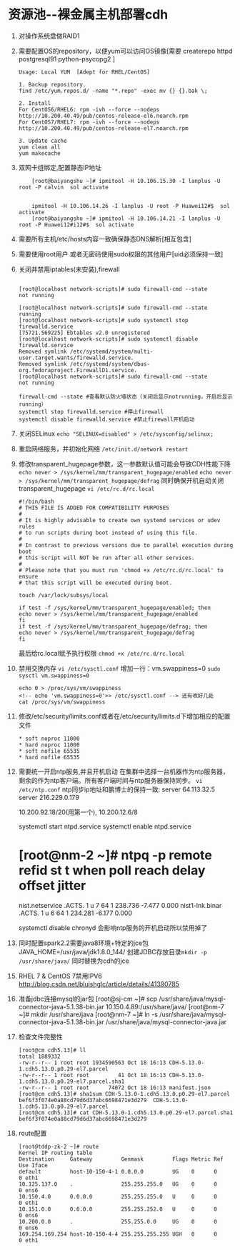 # 资源池--裸金属主机部署cdh
1. 对操作系统盘做RAID1

2. 需要配置OS的repository，以便yum可以访问OS镜像[需要 createrepo httpd postgresql91 python-psycopg2 ]
    ```
    Usage: Local YUM  [Adept for RHEL/CentOS]

    1. Backup repository. 
    find /etc/yum.repos.d/ -name "*.repo" -exec mv {} {}.bak \; 

    2. Install 
    For CentOS6/RHEL6: rpm -ivh --force --nodeps http://10.200.40.49/pub/centos-release-el6.noarch.rpm
    For CentOS7/RHEL7: rpm -ivh --force --nodeps http://10.200.40.49/pub/centos-release-el7.noarch.rpm

    3. Update cache 
    yum clean all
    yum makecache

    ```

3. 双网卡组绑定,配置静态IP地址
    ```
        [root@baiyangshu ~]# ipmitool -H 10.106.15.30 -I lanplus -U root -P calvin  sol activate


        ipmitool -H 10.106.14.26 -I lanplus -U root -P Huawei12#$  sol activate
        [root@baiyangshu ~]# ipmitool -H 10.106.14.21 -I lanplus -U root -P Huawei12#i12#$  sol activate

    ```
4. 需要所有主机/etc/hosts内容一致确保静态DNS解析[相互包含]

4. 需要使用root用户 或者无密码使用sudo权限的其他用户[uid必须保持一致]

5. 关闭并禁用iptables(未安装),firewall
    ```

    [root@localhost network-scripts]# sudo firewall-cmd --state
    not running

    [root@localhost network-scripts]# sudo firewall-cmd --state
    running
    [root@localhost network-scripts]# sudo systemctl stop firewalld.service 
    [75721.569225] Ebtables v2.0 unregistered
    [root@localhost network-scripts]# sudo systemctl disable firewalld.service
    Removed symlink /etc/systemd/system/multi-user.target.wants/firewalld.service.
    Removed symlink /etc/systemd/system/dbus-org.fedoraproject.FirewallD1.service.
    [root@localhost network-scripts]# sudo firewall-cmd --state
    not running

    firewall-cmd --state #查看默认防火墙状态（关闭后显示notrunning，开启后显示running）
    systemctl stop firewalld.service #停止firewall
    systemctl disable firewalld.service #禁止firewall开机启动
    ```
6. 关闭SELinux
    `echo "SELINUX=disabled" > /etc/sysconfig/selinux;`

7.  重启网络服务，并初始化网络
    `/etc/init.d/network restart`

8.  修改transparent_hugepage参数，这一参数默认值可能会导致CDH性能下降
    `echo never > /sys/kernel/mm/transparent_hugepage/enabled`
    `echo never > /sys/kernel/mm/transparent_hugepage/defrag`
    同时确保开机自动关闭transparent_hugepage
    `vi /etc/rc.d/rc.local`

    ```
    #!/bin/bash
    # THIS FILE IS ADDED FOR COMPATIBILITY PURPOSES
    #
    # It is highly advisable to create own systemd services or udev rules
    # to run scripts during boot instead of using this file.
    #
    # In contrast to previous versions due to parallel execution during boot
    # this script will NOT be run after all other services.
    #
    # Please note that you must run 'chmod +x /etc/rc.d/rc.local' to ensure
    # that this script will be executed during boot.

    touch /var/lock/subsys/local

    if test -f /sys/kernel/mm/transparent_hugepage/enabled; then
    echo never > /sys/kernel/mm/transparent_hugepage/enabled
    fi
    if test -f /sys/kernel/mm/transparent_hugepage/defrag; then
    echo never > /sys/kernel/mm/transparent_hugepage/defrag
    fi
    ```

    最后给rc.local赋予执行权限 `chmod +x /etc/rc.d/rc.local`

9.  禁用交换内存
    `vi /etc/sysctl.conf`
    增加一行：vm.swappiness=0
    `sudo sysctl vm.swappiness=0`
    ```
    echo 0 > /proc/sys/vm/swappiness
    <!-- echo 'vm.swappiness=0'>> /etc/sysctl.conf --> 还有改好几处
    cat /proc/sys/vm/swappiness
    ```

10. 修改/etc/security/limits.conf或者在/etc/security/limits.d下增加相应的配置文件 
    ```
    * soft noproc 11000
    * hard noproc 11000
    * soft nofile 65535
    * hard nofile 65535
    ```
11. 需要统一开启ntp服务,并且开机启动
    在集群中选择一台机器作为ntp服务器，剩余的作为ntp客户端。所有客户端时间与ntp服务器保持同步。
    `vi /etc/ntp.conf` 
    ntp同步ip地址和鹏博士的保持一致:
    server 64.113.32.5
    server 216.229.0.179

    10.200.92.18/20(用第一个),   10.200.12.6/8

    systemctl start ntpd.service
    systemctl enable ntpd.service

    [root@nm-2 ~]# ntpq -p
         remote           refid      st t when poll reach   delay   offset  jitter
    ==============================================================================
     nist.netservice .ACTS.           1 u    7   64    1  238.736   -7.477   0.000
     nist1-lnk.binar .ACTS.           1 u    6   64    1  234.281   -6.177   0.000

    systemctl disable chronyd 会影响ntp服务的开机启动所以禁用掉了


12. 同时配置spark2.2需要java8环境+特定的jce包
    JAVA_HOME=/usr/java/jdk1.8.0_144/
    创建JDBC存放目录`mkdir -p /usr/share/java/`
    同时替换为cdh的jce

<!-- 13. 配置路由连通鹏博士IDC以及Ceph的RGW
    route add -net 10.200.0.0/16 gw 10.151.0.1
    route add -net 10.125.137.0/24 gw 10.151.0.1
    (删除路由 route del -net 10.125.137.0/24 gw 10.150.4.1
    显示路由 netstat -rn)    -->

<!-- 14. disable ipv6,同时需要配置4个网卡
    ifcfg-eth1、ifcfg-ens5、ifcfg-ens6，这几个文件的内容与ifcfg-eth0一样，只是里面的device名字不同，取-后面的
 -->
15. RHEL 7 & CentOS 7禁用IPV6
    http://blog.csdn.net/bluishglc/article/details/41390785

16. 准备jdbc连接mysql的jar包
[root@sj-cm ~]# scp /usr/share/java/mysql-connector-java-5.1.38-bin.jar 10.150.4.89:/usr/share/java/
[root@nm-7 ~]# mkdir /usr/share/java
[root@nm-7 ~]# ln -s /usr/share/java/mysql-connector-java-5.1.38-bin.jar /usr/share/java/mysql-connector-java.jar

17. 检查文件完整性
    ```
    [root@cm cdh5.13]# ll
    total 1889332
    -rw-r--r-- 1 root root 1934590563 Oct 18 16:13 CDH-5.13.0-1.cdh5.13.0.p0.29-el7.parcel
    -rw-r--r-- 1 root root         41 Oct 18 16:13 CDH-5.13.0-1.cdh5.13.0.p0.29-el7.parcel.sha1
    -rw-r--r-- 1 root root      74072 Oct 18 16:13 manifest.json
    [root@cm cdh5.13]# sha1sum CDH-5.13.0-1.cdh5.13.0.p0.29-el7.parcel
    bef6f3f074e0a88cd79d6d37abc6698471e3d279  CDH-5.13.0-1.cdh5.13.0.p0.29-el7.parcel
    [root@cm cdh5.13]# cat CDH-5.13.0-1.cdh5.13.0.p0.29-el7.parcel.sha1 
    bef6f3f074e0a88cd79d6d37abc6698471e3d279
    ```

18. route配置
    ```
    [root@tddp-zk-2 ~]# route
    Kernel IP routing table
    Destination     Gateway         Genmask         Flags Metric Ref    Use Iface
    default         host-10-150-4-1 0.0.0.0         UG    0      0        0 eth1
    10.125.137.0    .               255.255.255.0   UG    0      0        0 ens6
    10.150.4.0      0.0.0.0         255.255.255.0   U     0      0        0 eth1
    10.151.0.0      0.0.0.0         255.255.252.0   U     0      0        0 ens6
    10.200.0.0      .               255.255.0.0     UG    0      0        0 ens6
    169.254.169.254 host-10-150-4-4 255.255.255.255 UGH   0      0        0 eth1

    ```
